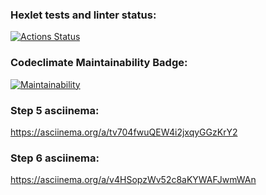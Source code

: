 ### Hexlet tests and linter status:
[![Actions Status](https://github.com/raeemu/frontend-project-44/actions/workflows/hexlet-check.yml/badge.svg)](https://github.com/raeemu/frontend-project-44/actions)

### Codeclimate Maintainability Badge:
[![Maintainability](https://api.codeclimate.com/v1/badges/6d88909059c54b27396c/maintainability)](https://codeclimate.com/github/raeemu/frontend-project-44/maintainability)

### Step 5 asciinema:
https://asciinema.org/a/tv704fwuQEW4i2jxqyGGzKrY2

### Step 6 asciinema: 
https://asciinema.org/a/v4HSopzWv52c8aKYWAFJwmWAn